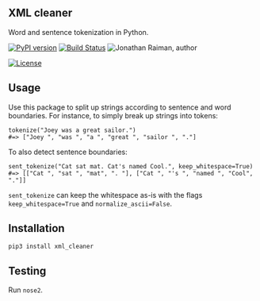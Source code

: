 XML cleaner
-----------

Word and sentence tokenization in Python.

[![PyPI version](https://badge.fury.io/py/xml-cleaner.svg)](https://badge.fury.io/py/xml-cleaner)
[![Build Status](https://travis-ci.org/JonathanRaiman/xml_cleaner.svg?branch=master)](https://travis-ci.org/JonathanRaiman/xml_cleaner)
![Jonathan Raiman, author](https://img.shields.io/badge/Author-Jonathan%20Raiman%20-blue.svg)

[![License](https://img.shields.io/badge/license-MIT-blue.svg)](LICENSE.md)


Usage
-----

Use this package to split up strings according to sentence and word boundaries.
For instance, to simply break up strings into tokens:

```
tokenize("Joey was a great sailor.")
#=> ["Joey ", "was ", "a ", "great ", "sailor ", "."]
```

To also detect sentence boundaries:

```
sent_tokenize("Cat sat mat. Cat's named Cool.", keep_whitespace=True)
#=> [["Cat ", "sat ", "mat", ". "], ["Cat ", "'s ", "named ", "Cool", "."]]
```

`sent_tokenize` can keep the whitespace as-is with the flags `keep_whitespace=True` and `normalize_ascii=False`.

Installation
------------

```
pip3 install xml_cleaner
```

Testing
-------

Run `nose2`.
